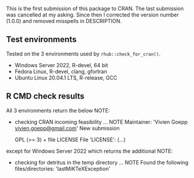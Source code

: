 This is the first submission of this package to CRAN.
The last submission was cancelled at my asking. Since then I corrected the 
version number (1.0.0) and removed misspells in DESCRIPTION.

## Test environments
Tested on the 3 environments used by `rhub::check_for_cran()`.
* Windows Server 2022, R-devel, 64 bit
* Fedora Linux, R-devel, clang, gfortran
* Ubuntu Linux 20.04.1 LTS, R-release, GCC


## R CMD check results
All 3 environments return the below NOTE:

* checking CRAN incoming feasibility ... NOTE
Maintainer: 'Vivien Goepp <vivien.goepp@gmail.com>'
New submission

  GPL (>= 3) + file LICENSE
File 'LICENSE':
(...)

except for Windows Server 2022 which returns the additional NOTE:

* checking for detritus in the temp directory ... NOTE
Found the following files/directories:
  'lastMiKTeXException'


